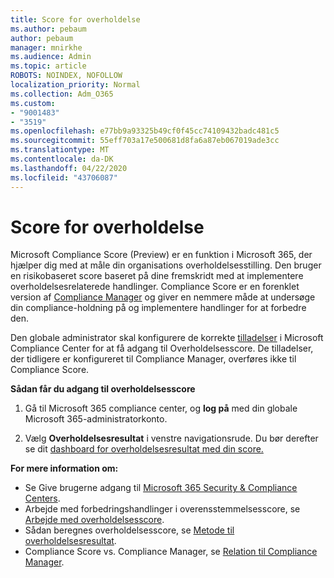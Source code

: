 ```yaml
---
title: Score for overholdelse
ms.author: pebaum
author: pebaum
manager: mnirkhe
ms.audience: Admin
ms.topic: article
ROBOTS: NOINDEX, NOFOLLOW
localization_priority: Normal
ms.collection: Adm_O365
ms.custom:
- "9001483"
- "3519"
ms.openlocfilehash: e77bb9a93325b49cf0f45cc74109432badc481c5
ms.sourcegitcommit: 55eff703a17e500681d8fa6a87eb067019ade3cc
ms.translationtype: MT
ms.contentlocale: da-DK
ms.lasthandoff: 04/22/2020
ms.locfileid: "43706087"
---
```

# <a name="compliance-score"></a>Score for overholdelse

Microsoft Compliance Score (Preview) er en funktion i Microsoft 365, der hjælper dig med at måle din organisations overholdelsesstilling. Den bruger en risikobaseret score baseret på dine fremskridt med at implementere overholdelsesrelaterede handlinger.   Compliance Score er en forenklet version af [Compliance Manager](https://docs.microsoft.com/microsoft-365/compliance/compliance-manager-overview) og giver en nemmere måde at undersøge din compliance-holdning på og implementere handlinger for at forbedre den. 

Den globale administrator skal konfigurere de korrekte [tilladelser](https://docs.microsoft.com/microsoft-365/security/office-365-security/permissions-in-the-security-and-compliance-center) i Microsoft Compliance Center for at få adgang til Overholdelsesscore.  De tilladelser, der tidligere er konfigureret til Compliance Manager, overføres ikke til Compliance Score.

**Sådan får du adgang til overholdelsesscore**

1. Gå til Microsoft 365 compliance center, og **log på** med din globale Microsoft 365-administratorkonto.

2. Vælg **Overholdelsesresultat** i venstre navigationsrude. Du bør derefter se dit [dashboard for overholdelsesresultat med din score.](https://docs.microsoft.com/microsoft-365/compliance/compliance-score-setup#understand-the-compliance-score-dashboard)
 

**For mere information om:**

- Se Give brugerne adgang til [Microsoft 365 Security & Compliance Centers](https://docs.microsoft.com/microsoft-365/security/office-365-security/grant-access-to-the-security-and-compliance-center).
- Arbejde med forbedringshandlinger i overensstemmelsesscore, se [Arbejde med overholdelsesscore](https://docs.microsoft.com/microsoft-365/compliance/working-with-compliance-score).
- Sådan beregnes overholdelsesscore, se [Metode til overholdelsesresultat](https://docs.microsoft.com/microsoft-365/compliance/compliance-score-methodology).
- Compliance Score vs. Compliance Manager, se [Relation til Compliance Manager](https://docs.microsoft.com/microsoft-365/compliance/compliance-score#relationship-to-compliance-manager).

